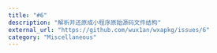 ```yaml
---
title: "#6"
description: "解析并还原成小程序原始源码文件结构"
external_url: "https://github.com/wux1an/wxapkg/issues/6"
category: "Miscellaneous"
---
```

